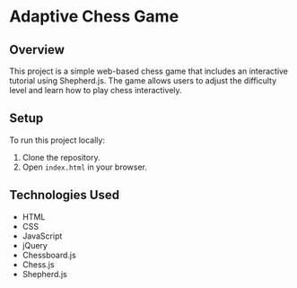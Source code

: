 # Adaptive Chess Game

## Overview
This project is a simple web-based chess game that includes an interactive tutorial using Shepherd.js. The game allows users to adjust the difficulty level and learn how to play chess interactively.

## Setup
To run this project locally:
1. Clone the repository.
2. Open `index.html` in your browser.

## Technologies Used
- HTML
- CSS
- JavaScript
- jQuery
- Chessboard.js
- Chess.js
- Shepherd.js
